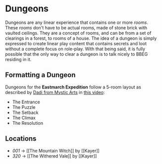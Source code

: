 # Dungeons
Dungeons are any linear experience that contains one or more *rooms*. These *rooms* don't have to be actual rooms, made of stone brick with vaulted ceilings. They are a concept of rooms, and can be from a set of clearings in a forest, to rooms of a house. The idea of a dungeon is simply expressed to create linear play content that contains secrets and loot without a complete focus on role-play. With that being said, it is fully possible that the only way to clear a dungeon is to talk nicely to BBEG residing in it.

## Formatting a Dungeon
Dungeons for the **Eastmarch Expedition** follow a 5-room layout as described by [Dadi from Mystic Arts](https://www.youtube.com/@Dadi-MysticArts) in [this video](https://www.youtube.com/watch?v=5pB-KR_u15o):
- The Entrance
- The Puzzle
- The Setback
- The Climax
- The Resolution

## Locations
- *001* -> [[The Mountain Witch]] by [[Kayer]]
- *320* -> [[The Withered Vale]] by [[Kayer]]